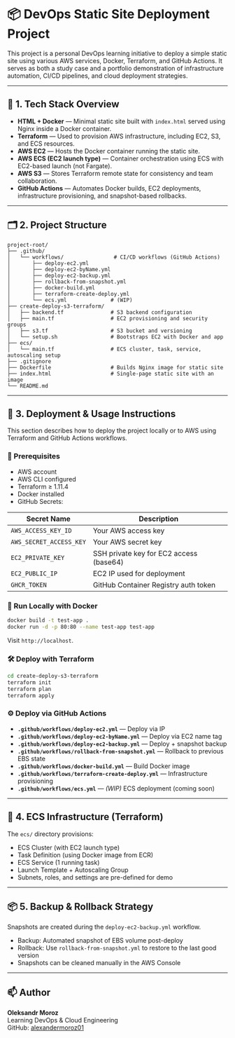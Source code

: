 # 📦 DevOps Static Site Deployment Project

This project is a personal DevOps learning initiative to deploy a simple static site using various AWS services, Docker, Terraform, and GitHub Actions. It serves as both a study case and a portfolio demonstration of infrastructure automation, CI/CD pipelines, and cloud deployment strategies.

---

## 🧰 1. Tech Stack Overview

- **HTML + Docker** — Minimal static site built with `index.html` served using Nginx inside a Docker container.
- **Terraform** — Used to provision AWS infrastructure, including EC2, S3, and ECS resources.
- **AWS EC2** — Hosts the Docker container running the static site.
- **AWS ECS (EC2 launch type)** — Container orchestration using ECS with EC2-based launch (not Fargate).
- **AWS S3** — Stores Terraform remote state for consistency and team collaboration.
- **GitHub Actions** — Automates Docker builds, EC2 deployments, infrastructure provisioning, and snapshot-based rollbacks.

---

## 🗂 2. Project Structure

```
project-root/
├── .github/
│   └── workflows/                # CI/CD workflows (GitHub Actions)
│       ├── deploy-ec2.yml
│       ├── deploy-ec2-byName.yml
│       ├── deploy-ec2-backup.yml
│       ├── rollback-from-snapshot.yml
│       ├── docker-build.yml
│       ├── terraform-create-deploy.yml
│       └── ecs.yml              # (WIP)
├── create-deploy-s3-terraform/
│   ├── backend.tf               # S3 backend configuration
│   ├── main.tf                  # EC2 provisioning and security groups
│   ├── s3.tf                    # S3 bucket and versioning
│   └── setup.sh                 # Bootstraps EC2 with Docker and app
├── ecs/
│   └── main.tf                  # ECS cluster, task, service, autoscaling setup
├── .gitignore
├── Dockerfile                   # Builds Nginx image for static site
├── index.html                   # Single-page static site with an image
└── README.md
```

---

## 🚀 3. Deployment & Usage Instructions

This section describes how to deploy the project locally or to AWS using Terraform and GitHub Actions workflows.

### 🔧 Prerequisites

- AWS account
- AWS CLI configured
- Terraform ≥ 1.11.4
- Docker installed
- GitHub Secrets:

| Secret Name              | Description                              |
|--------------------------|------------------------------------------|
| `AWS_ACCESS_KEY_ID`      | Your AWS access key                      |
| `AWS_SECRET_ACCESS_KEY`  | Your AWS secret key                      |
| `EC2_PRIVATE_KEY`        | SSH private key for EC2 access (base64)  |
| `EC2_PUBLIC_IP`          | EC2 IP used for deployment               |
| `GHCR_TOKEN`             | GitHub Container Registry auth token     |

### 🐳 Run Locally with Docker

```bash
docker build -t test-app .
docker run -d -p 80:80 --name test-app test-app
```

Visit `http://localhost`.

### 🛠 Deploy with Terraform

```bash
cd create-deploy-s3-terraform
terraform init
terraform plan
terraform apply
```

### ⚙️ Deploy via GitHub Actions

- **`.github/workflows/deploy-ec2.yml`** — Deploy via IP
- **`.github/workflows/deploy-ec2-byName.yml`** — Deploy via EC2 name tag
- **`.github/workflows/deploy-ec2-backup.yml`** — Deploy + snapshot backup
- **`.github/workflows/rollback-from-snapshot.yml`** — Rollback to previous EBS state
- **`.github/workflows/docker-build.yml`** — Build Docker image
- **`.github/workflows/terraform-create-deploy.yml`** — Infrastructure provisioning
- **`.github/workflows/ecs.yml`** — *(WIP)* ECS deployment (coming soon)

---

## 📄 4. ECS Infrastructure (Terraform)

The `ecs/` directory provisions:

- ECS Cluster (with EC2 launch type)
- Task Definition (using Docker image from ECR)
- ECS Service (1 running task)
- Launch Template + Autoscaling Group
- Subnets, roles, and settings are pre-defined for demo

---

## 📦 5. Backup & Rollback Strategy

Snapshots are created during the `deploy-ec2-backup.yml` workflow.

- Backup: Automated snapshot of EBS volume post-deploy
- Rollback: Use `rollback-from-snapshot.yml` to restore to the last good version
- Snapshots can be cleaned manually in the AWS Console

---

## 📫 Author

**Oleksandr Moroz**  
Learning DevOps & Cloud Engineering  
GitHub: [alexandermoroz01](https://github.com/alexandermoroz01)
